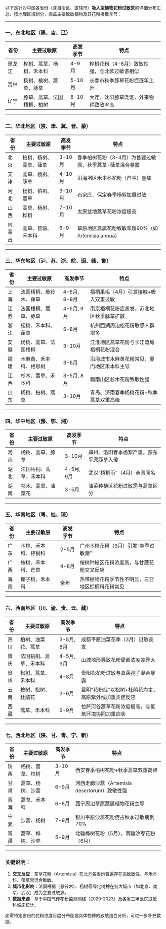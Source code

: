 以下是针对中国各省份（含自治区、直辖市）**吸入型植物花粉过敏原**的详细分布汇总，按地理区域划分，涵盖主要致敏植物及其花粉播散季节：

---

### **一、东北地区（黑、吉、辽）**
| **省份** | **主要过敏原**                | **高发季节** | **特点**                                                                 |
|----------|-------------------------------|--------------|--------------------------------------------------------------------------|
| 黑龙江   | 桦树、蒿草、杨树、禾本科       | 4-9月        | 桦树花粉（4-6月）致敏性强，与北欧过敏谱相似                              |
| 吉林     | 杨树、榆树、蒿草、豚草         | 5-10月       | 长春市秋季豚草花粉症逐年上升                                             |
| 辽宁     | 豚草、蒿草、法国梧桐、柏树     | 8-10月       | 大连、沈阳豚草泛滥，外来物种致敏率高                                     |

---

### **二、华北地区（京、津、冀、晋、蒙）**
| **省份** | **主要过敏原**                | **高发季节** | **特点**                                                                 |
|----------|-------------------------------|--------------|--------------------------------------------------------------------------|
| 北京     | 柏树、杨树、蒿草、葎草         | 3-10月       | 春季柏树花粉（3-4月）为首要过敏原，秋季蒿草-葎草混合暴露                 |
| 天津     | 蒿草、杨树、豚草               | 4-10月       | 沿海地区禾本科花粉（芦苇）叠加                                            |
| 河北     | 杨树、柏树、蒿草               | 3-10月       | 石家庄、保定春季杨絮加重过敏                                              |
| 山西     | 蒿草、杨树、桦树               | 7-10月       | 太原盆地蒿草花粉浓度极高                                                  |
| 内蒙古   | 蒿草、苜蓿、禾本科             | 6-9月        | 草原地区蒿属花粉致敏率超90%（如Artemisia annua）                         |

---

### **三、华东地区（沪、苏、浙、皖、闽、赣、鲁）**
| **省份** | **主要过敏原**                | **高发季节** | **特点**                                                                 |
|----------|-------------------------------|--------------|--------------------------------------------------------------------------|
| 上海     | 法国梧桐、悬铃木、葎草         | 4-5月, 8-9月 | 梧桐果毛（4月）引发接触+吸入双重过敏                                     |
| 江苏     | 法国梧桐、蒿草、豚草           | 4-5月, 9月   | 南京梧桐花粉症高发，苏北地区秋季豚草扩散                                 |
| 浙江     | 松树、禾本科、葎草             | 5-8月        | 杭州西湖周边松花粉敏感人群增多                                           |
| 安徽     | 杨树、蒿草、法国梧桐           | 3-10月       | 江淮地区蒿草花粉与长江流域梧桐花粉混合                                   |
| 福建     | 木麻黄、禾本科、相思树         | 3-6月        | 沿海城市木麻黄花粉常见，厦门地区禾本科主导                               |
| 江西     | 杉木、蒿草、禾本科             | 3-5月, 8月   | 赣南山区杉木花粉致敏性强                                                |
| 山东     | 杨树、柏树、蒿草               | 3-10月       | 青岛、济南春季杨树花粉+秋季蒿草双重高峰                                  |

---

### **四、华中地区（豫、鄂、湘）**
| **省份** | **主要过敏原**                | **高发季节** | **特点**                                                                 |
|----------|-------------------------------|--------------|--------------------------------------------------------------------------|
| 河南     | 杨树、蒿草、豚草               | 3-10月       | 郑州、洛阳春季杨絮严重，豫东平原豚草入侵                                 |
| 湖北     | 法国梧桐、蒿草、禾本科         | 4-5月, 9月   | 武汉“梧桐雨”（4月）全国闻名                                              |
| 湖南     | 杉木、蒿草、油菜花             | 3-5月        | 油菜种植区花粉过敏需与蒿草区分                                           |

---

### **五、华南地区（粤、桂、琼）**
| **省份** | **主要过敏原**                | **高发季节** | **特点**                                                                 |
|----------|-------------------------------|--------------|--------------------------------------------------------------------------|
| 广东     | 木棉、禾本科、棕榈科           | 2-5月        | 广州木棉花粉（3月）引发“春季过敏潮”                                      |
| 广西     | 桉树、禾本科、芒草             | 4-8月        | 桉树种植区花粉浓度高，与甘蔗花粉交叉反应                                 |
| 海南     | 椰子树、禾本科                 | 全年         | 热带植物花粉季节性不明显，三亚地区棕榈科花粉常见                         |

---

### **六、西南地区（川、渝、贵、云、藏）**
| **省份** | **主要过敏原**                | **高发季节** | **特点**                                                                 |
|----------|-------------------------------|--------------|--------------------------------------------------------------------------|
| 四川     | 柏树、油菜花、蒿草             | 3-5月, 8月   | 成都平原油菜花季（3月）过敏高发                                          |
| 重庆     | 法国梧桐、蒿草、禾本科         | 4-5月, 9月   | 山城地形导致花粉局部浓度差异大                                           |
| 贵州     | 松树、蒿草、禾本科             | 4-8月        | 贵阳松花粉过敏与真菌孢子混合暴露                                         |
| 云南     | 桉树、松树、杜鹃花             | 3-6月        | 昆明“花粉症”以松树+杜鹃花为主，高原紫外线加重炎症反应                    |
| 西藏     | 蒿草、禾本科                   | 6-9月        | 拉萨河谷蒿草花粉浓度极高，与低氧环境协同加重症状                         |

---

### **七、西北地区（陕、甘、青、宁、新）**
| **省份** | **主要过敏原**                | **高发季节** | **特点**                                                                 |
|----------|-------------------------------|--------------|--------------------------------------------------------------------------|
| 陕西     | 杨树、蒿草、柏树               | 3-10月       | 西安春季柏树花粉+秋季蒿草双重高峰                                        |
| 甘肃     | 蒿草、杨树、沙蒿               | 6-9月        | 河西走廊沙蒿（Artemisia desertorum）致敏性强                             |
| 青海     | 蒿草、禾本科                   | 6-8月        | 西宁周边草原蒿属植物花粉主导                                             |
| 宁夏     | 沙蒿、杨树                     | 7-9月        | 银川平原沙蒿花粉症占秋季过敏病例70%                                      |
| 新疆     | 蒿草、桦树、沙枣               | 5-9月        | 北疆桦树花粉（5月），南疆沙枣花粉（6月）                                 |

---

### **关键说明：**
1. **交叉反应**：蒿草花粉（Artemisia）在北方各省份普遍存在高致敏性，与禾本科、葎草常混合致敏。
2. **城市化影响**：法国梧桐（悬铃木）、杨树等绿化树种在各大城市（如北京、南京、武汉）成为主要过敏源。
3. **数据来源**：基于中国气传花粉监测网络（2020-2023）及各省三甲医院过敏科临床统计。

如需特定省份的花粉浓度月度分布图或具体物种的致敏蛋白分析，可进一步补充数据。